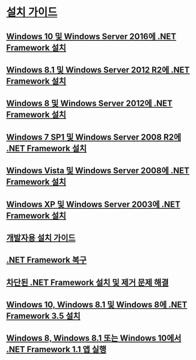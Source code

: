 # [설치 가이드](index.md)
## [Windows 10 및 Windows Server 2016에 .NET Framework 설치](on-windows-10.md)
## [Windows 8.1 및 Windows Server 2012 R2에 .NET Framework 설치](on-windows-8-1.md)
## [Windows 8 및 Windows Server 2012에 .NET Framework 설치](on-windows-8.md)
## [Windows 7 SP1 및 Windows Server 2008 R2에 .NET Framework 설치](on-windows-7.md)
## [Windows Vista 및 Windows Server 2008에 .NET Framework 설치](on-windows-vista.md)
## [Windows XP 및 Windows Server 2003에 .NET Framework 설치](on-windows-xp.md)
## [개발자용 설치 가이드](guide-for-developers.md)
## [.NET Framework 복구](repair.md)
## [차단된 .NET Framework 설치 및 제거 문제 해결](troubleshoot-blocked-installations-and-uninstallations.md)
## [Windows 10, Windows 8.1 및 Windows 8에 .NET Framework 3.5 설치](dotnet-35-windows-10.md)
## [Windows 8, Windows 8.1 또는 Windows 10에서 .NET Framework 1.1 앱 실행](run-net-framework-1-1-apps.md)
